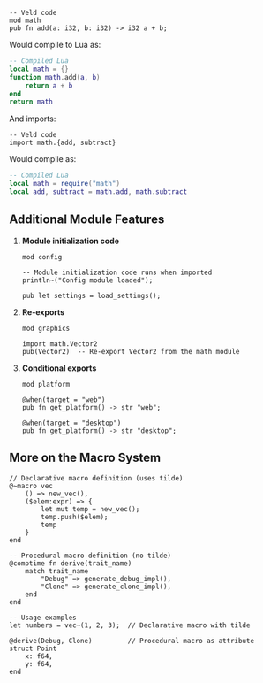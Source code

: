 ```veld
-- Veld code
mod math
pub fn add(a: i32, b: i32) -> i32 a + b;
```

Would compile to Lua as:

```lua
-- Compiled Lua
local math = {}
function math.add(a, b)
    return a + b
end
return math
```

And imports:

```veld
-- Veld code
import math.{add, subtract}
```

Would compile as:

```lua
-- Compiled Lua
local math = require("math")
local add, subtract = math.add, math.subtract
```

## Additional Module Features

1. **Module initialization code**
   ```veld
   mod config

   -- Module initialization code runs when imported
   println~("Config module loaded");

   pub let settings = load_settings();
   ```

2. **Re-exports**
   ```veld
   mod graphics

   import math.Vector2
   pub(Vector2)  -- Re-export Vector2 from the math module
   ```

3. **Conditional exports**
   ```veld
   mod platform

   @when(target = "web")
   pub fn get_platform() -> str "web";

   @when(target = "desktop")
   pub fn get_platform() -> str "desktop";
   ```


## More on the Macro System

```veld
// Declarative macro definition (uses tilde)
@~macro vec
    () => new_vec(),
    ($elem:expr) => {
        let mut temp = new_vec();
        temp.push($elem);
        temp
    }
end

-- Procedural macro definition (no tilde)
@comptime fn derive(trait_name)
    match trait_name
        "Debug" => generate_debug_impl(),
        "Clone" => generate_clone_impl(),
    end
end

-- Usage examples
let numbers = vec~(1, 2, 3);  // Declarative macro with tilde

@derive(Debug, Clone)         // Procedural macro as attribute
struct Point
    x: f64,
    y: f64,
end
```
